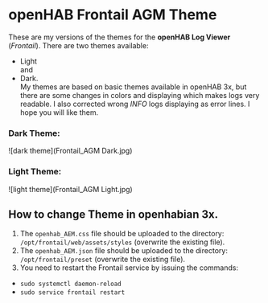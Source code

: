 # openHAB Frontail AGM Theme

These are my versions of the themes for the **openHAB Log Viewer** (*Frontail*).
There are two themes available:
- Light<br>
and
- Dark.<br>
My themes are based on basic themes available in openHAB 3x, but there are some changes in colors and displaying which makes logs very readable.
I also corrected wrong *INFO* logs displaying as error lines.
I hope you will like them.

### Dark Theme:

![dark theme](Frontail_AGM Dark.jpg)

### Light Theme:

![light theme](Frontail_AGM Light.jpg)

## How to change Theme in openhabian 3x.
1. The `openhab_AEM.css` file should be uploaded to the directory: `/opt/frontail/web/assets/styles` (overwrite the existing file).
2. The `openhab_AEM.json` file should be uploaded to the directory: `/opt/frontail/preset` (overwrite the existing file).
3. You need to restart the Frontail service by issuing the commands:
- `sudo systemctl daemon-reload`
- `sudo service frontail restart`
